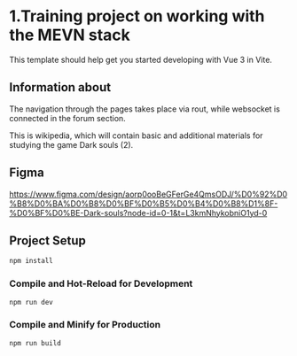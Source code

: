 # 1.Training project on working with the MEVN stack

This template should help get you started developing with Vue 3 in Vite.

## Information about

The navigation through the pages takes place via rout, while websocket is connected in the forum section.

This is wikipedia, which will contain basic and additional materials for studying the game Dark souls (2).

## Figma

https://www.figma.com/design/aorp0ooBeGFerGe4QmsODJ/%D0%92%D0%B8%D0%BA%D0%B8%D0%BF%D0%B5%D0%B4%D0%B8%D1%8F-%D0%BF%D0%BE-Dark-souls?node-id=0-1&t=L3kmNhykobniO1yd-0

## Project Setup

```sh
npm install
```

### Compile and Hot-Reload for Development

```sh
npm run dev
```

### Compile and Minify for Production

```sh
npm run build
```
